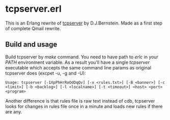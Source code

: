 tcpserver.erl
=============

This is an Erlang rewrite of [tcpserver](http://cr.yp.to/ucspi-tcp/tcpserver.html) by D.J.Bernstein.
Made as a first step of complete Qmail rewrite.


Build and usage
---------------
Build tcpserver by *make* command. You need to have path to *erlc* in your *PATH* environment variable.
As a result you'll have a single *tcpserver* executable which accepts the same command line params as original tcpserver does (excpet -u, -g and -U):

````
Usage: tcpserver [-1XpPhHrRoOdDqQv] [-x <rules.txt>] [-B <banner>] [-c <limit>] [-b <backlog>] [-l <localname>] [-t <timeout>] <host> <port> <program>
````

Another difference is that rules file is raw text instead of cdb, tcpserver looks for changes in rules file once in a minute and loads new rules if there are any.
